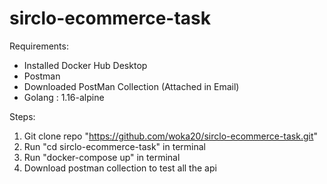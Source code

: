 # sirclo-ecommerce-task

Requirements:

- Installed Docker Hub Desktop
- Postman
- Downloaded PostMan Collection (Attached in Email)
- Golang : 1.16-alpine


Steps:

1. Git clone repo "https://github.com/woka20/sirclo-ecommerce-task.git"
2. Run "cd sirclo-ecommerce-task" in terminal
3. Run "docker-compose up" in terminal
4. Download postman collection to test all the api